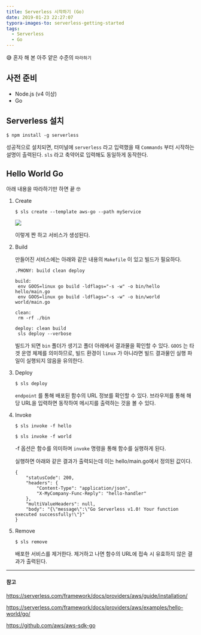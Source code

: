 ```yaml
---
title: Serverless 시작하기 (Go)
date: 2019-01-23 22:27:07
typora-images-to: serverless-getting-started
tags:
  - Serverless
  - Go
---
```


😅 혼자 해 본 아주 얕은 수준의 `따라하기` 



## 사전 준비

* Node.js (v4 이상)
* Go



## Serverless 설치

`$ npm install -g serverless`

성공적으로 설치되면, 터미널에 `serverless` 라고 입력했을 때 `Commands` 부터 시작하는 설명이 출력된다. `sls` 라고 축약어로 입력해도 동일하게 동작한다.



## Hello World Go

아래 내용을 따라하기만 하면 끝 🤓



1. Create

   `$ sls create --template aws-go --path myService`

   ![](image1.png)

   이렇게 짠 하고 서비스가 생성된다.

   

2. Build

   만들어진 서비스에는 아래와 같은 내용의  `Makefile` 이 있고 빌드가 필요하다.

   ```
   .PHONY: build clean deploy
   
   build:
   	env GOOS=linux go build -ldflags="-s -w" -o bin/hello hello/main.go
   	env GOOS=linux go build -ldflags="-s -w" -o bin/world world/main.go
   
   clean:
   	rm -rf ./bin
   
   deploy: clean build
   	sls deploy --verbose
   ```

   빌드가 되면 `bin` 폴더가 생기고 폴더 아래에서 결과물을 확인할 수 있다. `GOOS` 는 타겟 운영 체제를 의미하므로, 빌드 환경이 `linux` 가 아니라면 빌드 결과물인 실행 파일이 실행되지 않음을 유의한다.

   

3. Deploy

   `$ sls deploy`

   `endpoint` 를 통해 배포된 함수의 URL 정보를 확인할 수 있다. 브라우저를 통해 해당 URL을 입력하면 동작하여 메시지를 출력하는 것을 볼 수 있다.

   

4. Invoke

   `$ sls invoke -f hello`

   `$ sls invoke -f world`

   -f 옵션은 함수를 의미하며 `invoke`  명령을 통해 함수를 실행하게 된다.

   실행하면 아래와 같은 결과가 출력되는데 이는 hello/main.go에서 정의된 값이다.

   ```
   {
       "statusCode": 200,
       "headers": {
           "Content-Type": "application/json",
           "X-MyCompany-Func-Reply": "hello-handler"
       },
       "multiValueHeaders": null,
       "body": "{\"message\":\"Go Serverless v1.0! Your function executed successfully!\"}"
   }
   ```

5. Remove

   `$ sls remove`

   배포한 서비스를 제거한다. 제거하고 나면 함수의 URL에 접속 시 유효하지 않은 결과가 출력된다.



---

#### 참고

https://serverless.com/framework/docs/providers/aws/guide/installation/

https://serverless.com/framework/docs/providers/aws/examples/hello-world/go/

https://github.com/aws/aws-sdk-go